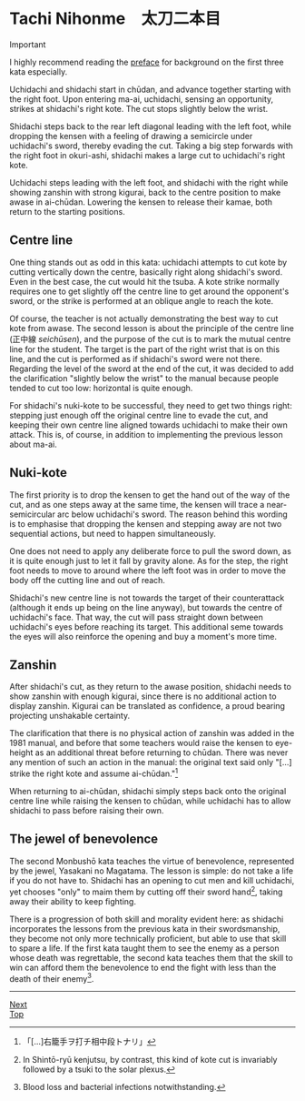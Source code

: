 # Tachi Nihonme　太刀二本目

> [!IMPORTANT]
> I highly recommend reading the [preface](preface.md) for background on the first three kata especially.

Uchidachi and shidachi start in chūdan, and advance together starting with the right foot. Upon entering ma-ai, uchidachi, sensing an opportunity, strikes at shidachi's right kote. The cut stops slightly below the wrist.

Shidachi steps back to the rear left diagonal leading with the left foot, while dropping the kensen with a feeling of drawing a semicircle under uchidachi's sword, thereby evading the cut. Taking a big step forwards with the right foot in okuri-ashi, shidachi makes a large cut to uchidachi's right kote.

Uchidachi steps leading with the left foot, and shidachi with the right while showing zanshin with strong kigurai, back to the centre position to make awase in ai-chūdan. Lowering the kensen to release their kamae, both return to the starting positions.

## Centre line

One thing stands out as odd in this kata: uchidachi attempts to cut kote by cutting vertically down the centre, basically right along shidachi's sword. Even in the best case, the cut would hit the tsuba. A kote strike normally requires one to get slightly off the centre line to get around the opponent's sword, or the strike is performed at an oblique angle to reach the kote.

Of course, the teacher is not actually demonstrating the best way to cut kote from awase. The second lesson is about the principle of the centre line (正中線 *seichūsen*), and the purpose of the cut is to mark the mutual centre line for the student. The target is the part of the right wrist that is on this line, and the cut is performed as if shidachi's sword were not there. Regarding the level of the sword at the end of the cut, it was decided to add the clarification "slightly below the wrist" to the manual because people tended to cut too low: horizontal is quite enough.

For shidachi's nuki-kote to be successful, they need to get two things right: stepping just enough off the original centre line to evade the cut, and keeping their own centre line aligned towards uchidachi to make their own attack. This is, of course, in addition to implementing the previous lesson about ma-ai.

## Nuki-kote

The first priority is to drop the kensen to get the hand out of the way of the cut, and as one steps away at the same time, the kensen will trace a near-semicircular arc below uchidachi's sword. The reason behind this wording is to emphasise that dropping the kensen and stepping away are not two sequential actions, but need to happen simultaneously.

One does not need to apply any deliberate force to pull the sword down, as it is quite enough just to let it fall by gravity alone. As for the step, the right foot needs to move to around where the left foot was in order to move the body off the cutting line and out of reach.

Shidachi's new centre line is not towards the target of their counterattack (although it ends up being on the line anyway), but towards the centre of uchidachi's face. That way, the cut will pass straight down between uchidachi's eyes before reaching its target. This additional seme towards the eyes will also reinforce the opening and buy a moment's more time.

## Zanshin

After shidachi's cut, as they return to the awase position, shidachi needs to show zanshin with enough kigurai, since there is no additional action to display zanshin. Kigurai can be translated as confidence, a proud bearing projecting unshakable certainty.

The clarification that there is no physical action of zanshin was added in the 1981 manual, and before that some teachers would raise the kensen to eye-height as an additional threat before returning to chūdan. There was never any mention of such an action in the manual: the original text said only "\[...\] strike the right kote and assume ai-chūdan."[^1]

When returning to ai-chūdan, shidachi simply steps back onto the original centre line while raising the kensen to chūdan, while uchidachi has to allow shidachi to pass before raising their own.

## The jewel of benevolence

The second Monbushō kata teaches the virtue of benevolence, represented by the jewel, Yasakani no Magatama. The lesson is simple: do not take a life if you do not have to. Shidachi has an opening to cut men and kill uchidachi, yet chooses "only" to maim them by cutting off their sword hand[^2], taking away their ability to keep fighting.

There is a progression of both skill and morality evident here: as shidachi incorporates the lessons from the previous kata in their swordsmanship, they become not only more technically proficient, but able to use that skill to spare a life. If the first kata taught them to see the enemy as a person whose death was regrettable, the second kata teaches them that the skill to win can afford them the benevolence to end the fight with less than the death of their enemy[^3].

----

[Next](tachi-sanbonme.md)  
[Top](README.md)

[^1]: 「\[...\]右籠手ヲ打チ相中段トナリ」

[^2]: In Shintō-ryū kenjutsu, by contrast, this kind of kote cut is invariably followed by a tsuki to the solar plexus.

[^3]: Blood loss and bacterial infections notwithstanding.
